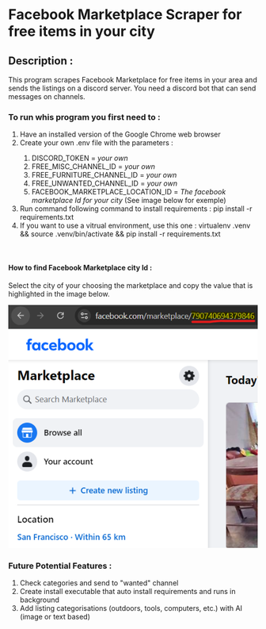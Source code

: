 # Facebook Marketplace Scraper for free items in your city

## Description :
This program scrapes Facebook Marketplace for free items in your area and sends the listings on a discord server.
You need a discord bot that can send messages on channels.

### To run whis program you first need to :
<ol>
  <li>Have an installed version of the Google Chrome web browser</li>
  <li>Create your own .env file with the parameters :</li>
    <ol>
        <li>DISCORD_TOKEN = <em>your own</em></li>
        <li>FREE_MISC_CHANNEL_ID = <em>your own</em></li>
        <li>FREE_FURNITURE_CHANNEL_ID = <em>your own</em></li>
        <li>FREE_UNWANTED_CHANNEL_ID = <em>your own</em></li>
        <li>FACEBOOK_MARKETPLACE_LOCATION_ID = <em>The facebook marketplace Id for your city</em> (See image below for exemple)</li>
    </ol> 
  <li>Run command following command to install requirements : pip install -r requirements.txt</li>
  <li>If you want to use a vitrual environment, use this one : virtualenv .venv && source .venv/bin/activate && pip install -r requirements.txt</li>
</ol> 

<br>

#### How to find Facebook Marketplace city Id : 
Select the city of your choosing the marketplace and copy the value that is highlighted in the image below.

![Exemple](Documentation/MarketplaceLocationStringExemple.png)

### Future Potential Features :
<ol>
  <li>Check categories and send to "wanted" channel</li>
  <li>Create install executable that auto install requirements and runs in background</li>
  <li>Add listing categorisations (outdoors, tools, computers, etc.) with AI (image or text based) </li>
</ol> 